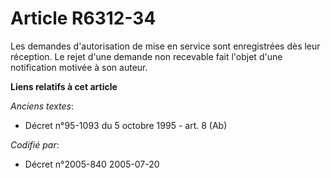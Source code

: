 # Article R6312-34

Les demandes d'autorisation de mise en service sont enregistrées dès leur réception. Le rejet d'une demande non recevable
fait l'objet d'une notification motivée à son auteur.

**Liens relatifs à cet article**

_Anciens textes_:

  - Décret n°95-1093 du 5 octobre 1995 - art. 8 (Ab)

_Codifié par_:

  - Décret n°2005-840 2005-07-20
